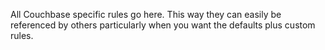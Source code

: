 All Couchbase specific rules go here. This way they can easily be referenced by others particularly when you want the defaults plus custom rules.